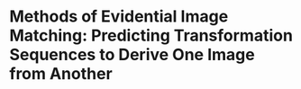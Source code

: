# Methods of Evidential Image Matching: Predicting Transformation Sequences to Derive One Image from Another
